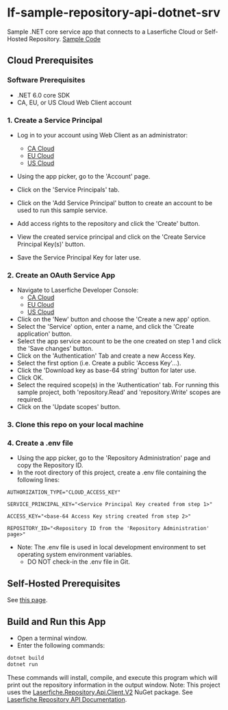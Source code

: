 # lf-sample-repository-api-dotnet-srv

Sample .NET core service app that connects to a Laserfiche Cloud or Self-Hosted Repository.
[Sample Code](./Program.cs)

## Cloud Prerequisites

### Software Prerequisites

- .NET 6.0 core SDK
- CA, EU, or US Cloud Web Client account

### 1. Create a Service Principal

- Log in to your account using Web Client as an administrator:

  - [CA Cloud](https://app.laserfiche.ca/laserfiche)
  - [EU Cloud](https://app.eu.laserfiche.com/laserfiche)
  - [US Cloud](https://app.laserfiche.com/laserfiche)

- Using the app picker, go to the 'Account' page.
- Click on the 'Service Principals' tab.
- Click on the 'Add Service Principal' button to create an account to be used to run this sample service.
- Add access rights to the repository and click the 'Create' button.
- View the created service principal and click on the 'Create Service Principal Key(s)' button.
- Save the Service Principal Key for later use.

### 2. Create an OAuth Service App

- Navigate to Laserfiche Developer Console:
  - [CA Cloud](https://app.laserfiche.ca/devconsole/)
  - [EU Cloud](https://app.eu.laserfiche.com/devconsole/)
  - [US Cloud](https://app.laserfiche.com/devconsole/)
- Click on the 'New' button and choose the 'Create a new app' option.
- Select the 'Service' option, enter a name, and click the 'Create application' button.
- Select the app service account to be the one created on step 1 and click the 'Save changes' button.
- Click on the 'Authentication' Tab and create a new Access Key.
- Select the first option (i.e. Create a public 'Access Key'...).
- Click the 'Download key as base-64 string' button for later use.
- Click OK.
- Select the required scope(s) in the 'Authentication' tab. For running this sample project, both 'repository.Read' and 'repository.Write' scopes are required.
- Click on the 'Update scopes' button.

### 3. Clone this repo on your local machine

### 4. Create a .env file

- Using the app picker, go to the 'Repository Administration' page and copy the Repository ID.
- In the root directory of this project, create a .env file containing the following lines:
```
AUTHORIZATION_TYPE="CLOUD_ACCESS_KEY" 

SERVICE_PRINCIPAL_KEY="<Service Principal Key created from step 1>"

ACCESS_KEY="<base-64 Access Key string created from step 2>"

REPOSITORY_ID="<Repository ID from the 'Repository Administration' page>"
```
- Note: The .env file is used in local development environment to set operating system environment variables.
  - DO NOT check-in the .env file in Git.

## Self-Hosted Prerequisites

See [this page](https://github.com/Laserfiche/lf-sample-repository-api-dotnet-srv/tree/v1#self-hosted-prerequisites).

## Build and Run this App

- Open a terminal window.
- Enter the following commands:

```csharp
dotnet build
dotnet run
```

These commands will install, compile, and execute this program which will print out the repository information in the output window.
Note: This project uses the [Laserfiche.Repository.Api.Client.V2](https://www.nuget.org/packages/Laserfiche.Repository.Api.Client.V2) NuGet package. See [Laserfiche Repository API Documentation](https://developer.laserfiche.com/libraries.html).

